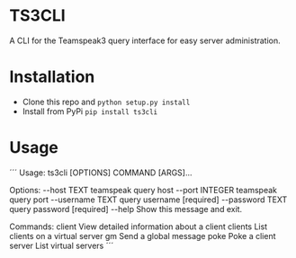 TS3CLI
======

A CLI for the Teamspeak3 query interface for easy server administration.

Installation
============
* Clone this repo and `python setup.py install`
* Install from PyPi `pip install ts3cli`

Usage
=====
´´´
Usage: ts3cli [OPTIONS] COMMAND [ARGS]...

Options:
  --host TEXT      teamspeak query host
  --port INTEGER   teamspeak query port
  --username TEXT  query username  [required]
  --password TEXT  query password  [required]
  --help           Show this message and exit.

Commands:
  client   View detailed information about a client
  clients  List clients on a virtual server
  gm       Send a global message
  poke     Poke a client
  server   List virtual servers
´´´
